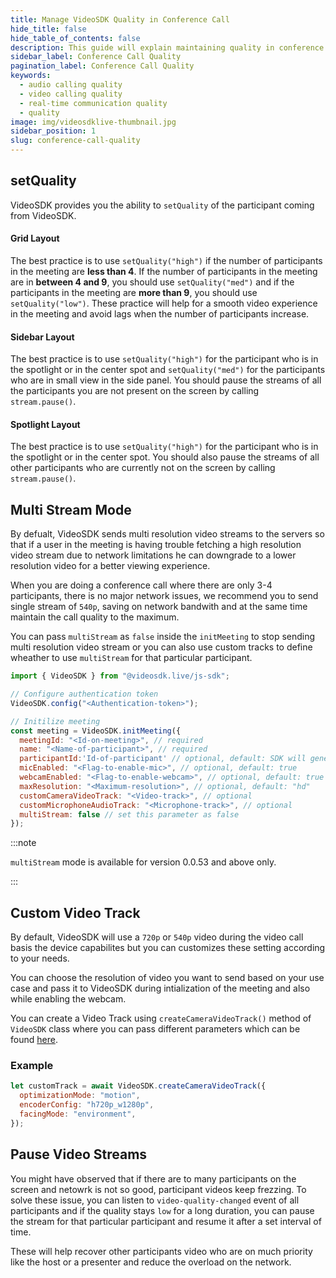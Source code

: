 ```yaml
---
title: Manage VideoSDK Quality in Conference Call
hide_title: false
hide_table_of_contents: false
description: This guide will explain maintaining quality in conference call using Video SDK.
sidebar_label: Conference Call Quality
pagination_label: Conference Call Quality
keywords:
  - audio calling quality
  - video calling quality
  - real-time communication quality
  - quality
image: img/videosdklive-thumbnail.jpg
sidebar_position: 1
slug: conference-call-quality
---
```


## setQuality

VideoSDK provides you the ability to `setQuality` of the participant coming from VideoSDK.

#### Grid Layout

The best practice is to use `setQuality("high")` if the number of participants in the meeting are **less than 4**. If the number of participants in the meeting are in **between 4 and 9**, you should use `setQuality("med")` and if the participants in the meeting are **more than 9**, you should use `setQuality("low")`. These practice will help for a smooth video experience in the meeting and avoid lags when the number of participants increase.

#### Sidebar Layout

The best practice is to use `setQuality("high")` for the participant who is in the spotlight or in the center spot and `setQuality("med")` for the participants who are in small view in the side panel. You should pause the streams of all the participants you are not present on the screen by calling `stream.pause()`.

#### Spotlight Layout

The best practice is to use `setQuality("high")` for the participant who is in the spotlight or in the center spot. You should also pause the streams of all other participants who are currently not on the screen by calling `stream.pause()`.

## Multi Stream Mode

By defualt, VideoSDK sends multi resolution video streams to the servers so that if a user in the meeting is having trouble fetching a high resolution video stream due to network limitations he can downgrade to a lower resolution video for a better viewing experience.

When you are doing a conference call where there are only 3-4 participants, there is no major network issues, we recommend you to send single stream of `540p`, saving on network bandwith and at the same time maintain the call quality to the maximum.

You can pass `multiStream` as `false` inside the `initMeeting` to stop sending multi resolution video stream or you can also use custom tracks to define wheather to use `multiStream` for that particular participant.

```js
import { VideoSDK } from "@videosdk.live/js-sdk";

// Configure authentication token
VideoSDK.config("<Authentication-token>");

// Initilize meeting
const meeting = VideoSDK.initMeeting({
  meetingId: "<Id-on-meeting>", // required
  name: "<Name-of-participant>", // required
  participantId:'Id-of-participant' // optional, default: SDK will generate
  micEnabled: "<Flag-to-enable-mic>", // optional, default: true
  webcamEnabled: "<Flag-to-enable-webcam>", // optional, default: true
  maxResolution: "<Maximum-resolution>", // optional, default: "hd"
  customCameraVideoTrack: "<Video-track>", // optional
  customMicrophoneAudioTrack: "<Microphone-track>", // optional
  multiStream: false // set this parameter as false
});
```

:::note

`multiStream` mode is available for version 0.0.53 and above only.

:::

## Custom Video Track

By default, VideoSDK will use a `720p` or `540p` video during the video call basis the device capabilites but you can customizes these setting according to your needs.

You can choose the resolution of video you want to send based on your use case and pass it to VideoSDK during intialization of the meeting and also while enabling the webcam.

You can create a Video Track using `createCameraVideoTrack()` method of `VideoSDK` class where you can pass different parameters which can be found [here](../features/custom-track/custom-video-track.md#parameters).

### Example

```javascript
let customTrack = await VideoSDK.createCameraVideoTrack({
  optimizationMode: "motion",
  encoderConfig: "h720p_w1280p",
  facingMode: "environment",
});
```

## Pause Video Streams

You might have observed that if there are to many participants on the screen and netowrk is not so good, participant videos keep frezzing. To solve these issue, you can listen to `video-quality-changed` event of all participants and if the quality stays `low` for a long duration, you can pause the stream for that particular participant and resume it after a set interval of time.

These will help recover other participants video who are on much priority like the host or a presenter and reduce the overload on the network.

